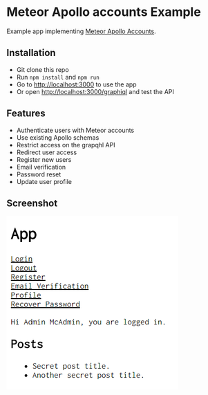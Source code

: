 # Meteor Apollo accounts Example

Example app implementing [Meteor Apollo Accounts](https://github.com/nicolaslopezj/meteor-apollo-accounts).

## Installation

* Git clone this repo
* Run `npm install` and `npm run`
* Go to [http://localhost:3000](http://localhost:3000) to use the app
* Or open [http://localhost:3000/graphiql](http://localhost:3000/graphiql) and test the API

## Features

* Authenticate users with Meteor accounts
* Use existing Apollo schemas
* Restrict access on the grapqhl API
* Redirect user access
* Register new users
* Email verification
* Password reset
* Update user profile

## Screenshot

![](screenshot.png)
